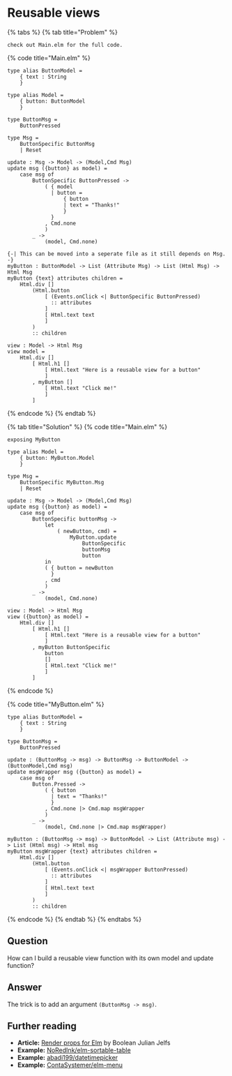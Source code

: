 # Reusable views

{% tabs %}
{% tab title="Problem" %}
```
check out Main.elm for the full code.
```

{% code title="Main.elm" %}
```
type alias ButtonModel =
    { text : String
    }

type alias Model =
    { button: ButtonModel
    }

type ButtonMsg =
    ButtonPressed

type Msg =
    ButtonSpecific ButtonMsg
    | Reset

update : Msg -> Model -> (Model,Cmd Msg)
update msg ({button} as model) =
    case msg of
        ButtonSpecific ButtonPressed -> 
            ( { model
              | button = 
                  { button
                  | text = "Thanks!"
                  }
              }
            , Cmd.none
            ) 
        _ ->
            (model, Cmd.none)

{-| This can be moved into a seperate file as it still depends on Msg.
-}
myButton : ButtonModel -> List (Attribute Msg) -> List (Html Msg) -> Html Msg
myButton {text} attributes children =
    Html.div []
        (Html.button
            [ (Events.onClick <| ButtonSpecific ButtonPressed)
              :: attributes 
            ]
            [ Html.text text
            ]
        )
        :: children

view : Model -> Html Msg
view model =
    Html.div []
        [ Html.h1 []
            [ Html.text "Here is a reusable view for a button"
            ]
        , myButton []
            [ Html.text "Click me!"
            ]
        ]
```
{% endcode %}
{% endtab %}

{% tab title="Solution" %}
{% code title="Main.elm" %}
```text
exposing MyButton

type alias Model =
    { button: MyButton.Model
    }

type Msg =
    ButtonSpecific MyButton.Msg
    | Reset

update : Msg -> Model -> (Model,Cmd Msg)
update msg ({button} as model) =
    case msg of
        ButtonSpecific buttonMsg -> 
            let
                ( newButton, cmd) =
                    MyButton.update
                        ButtonSpecific
                        buttonMsg
                        button
            in
            ( { button = newButton
              }
            , cmd
            ) 
        _ ->
            (model, Cmd.none)

view : Model -> Html Msg
view ({button} as model) =
    Html.div []
        [ Html.h1 []
            [ Html.text "Here is a reusable view for a button"
            ]
        , myButton ButtonSpecific
            button
            []
            [ Html.text "Click me!"
            ]
        ]
```
{% endcode %}

{% code title="MyButton.elm" %}
```
type alias ButtonModel =
    { text : String
    }

type ButtonMsg =
    ButtonPressed

update : (ButtonMsg -> msg) -> ButtonMsg -> ButtonModel -> (ButtonModel,Cmd msg)
update msgWrapper msg ({button} as model) =
    case msg of
        Button.Pressed -> 
            ( { button
              | text = "Thanks!"
              }
            , Cmd.none |> Cmd.map msgWrapper 
            ) 
        _ ->
            (model, Cmd.none |> Cmd.map msgWrapper)

myButton : (ButtonMsg -> msg) -> ButtonModel -> List (Attribute msg) -> List (Html msg) -> Html msg
myButton msgWrapper {text} attributes children =
    Html.div []
        (Html.button
            [ (Events.onClick <| msgWrapper ButtonPressed)
              :: attributes 
            ]
            [ Html.text text
            ]
        )
        :: children
```
{% endcode %}
{% endtab %}
{% endtabs %}

## Question

How can I build a reusable view function with its own model and update function?

## Answer

The trick is to add an argument `(ButtonMsg -> msg)`. 

## Further reading

* **Article:** [Render props for Elm](https://hackernoon.com/render-props-for-elm-d5547efd66f5) by Boolean Julian Jelfs
* **Example:** [NoRedInk/elm-sortable-table](https://package.elm-lang.org/packages/NoRedInk/elm-sortable-table/latest/)
* **Example:** [abadi199/datetimepicker](https://package.elm-lang.org/packages/abadi199/datetimepicker/latest/DateTimePicker)
* **Example:** [ContaSystemer/elm-menu](https://package.elm-lang.org/packages/ContaSystemer/elm-menu/latest/)

